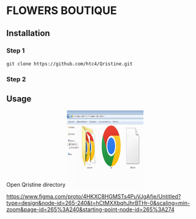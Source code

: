 # FLOWERS BOUTIQUE
## Installation 
### Step 1
```
git clone https://github.com/htc4/Qristine.git
```

### Step 2

## Usage 
Open Qristine directory 
<img src="./images/open.jpg" alt="open" width="200" height="200">

 
 https://www.figma.com/proto/4HKXC8HGMSTs4PuVJgAfje/Untitled?type=design&node-id=265-240&t=hCtMXXbqhJhrBTHr-0&scaling=min-zoom&page-id=265%3A240&starting-point-node-id=265%3A274


